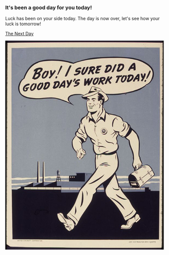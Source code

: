 ### It's been a good day for you today!


Luck has been on your side today.
The day is now over, let's see how your luck is tomorrow!


[The Next Day](../alarm.md)


![goodday](../images/goodday.jpg)